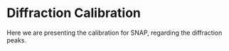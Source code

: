 Diffraction Calibration
===

Here we are presenting the calibration for SNAP, regarding the diffraction peaks.

```{tableofcontents}
```